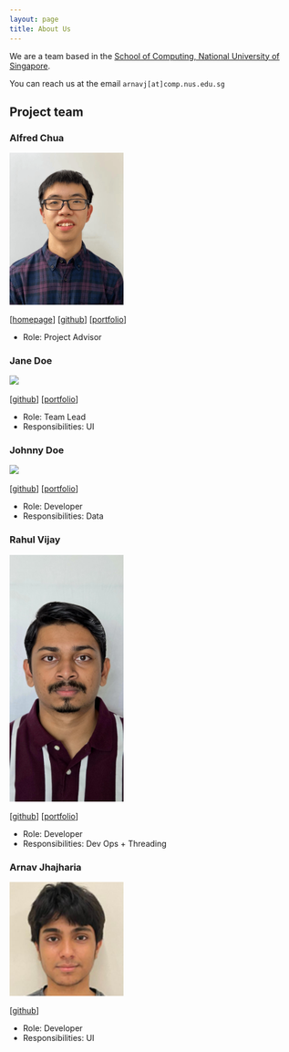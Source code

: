 ```yaml
---
layout: page
title: About Us
---
```


We are a team based in the [School of Computing, National University of Singapore](https://www.comp.nus.edu.sg).

You can reach us at the email `arnavj[at]comp.nus.edu.sg`

## Project team

### Alfred Chua

<img src="images/alfred-chua.png" width="200px">

[[homepage](http://www.comp.nus.edu.sg/~damithch)]
[[github](https://github.com/alfred-chua)]
[[portfolio](team/johndoe.md)]

* Role: Project Advisor

### Jane Doe

<img src="images/johndoe.png" width="200px">

[[github](http://github.com/johndoe)]
[[portfolio](team/johndoe.md)]

* Role: Team Lead
* Responsibilities: UI

### Johnny Doe

<img src="images/johndoe.png" width="200px">

[[github](http://github.com/johndoe)] [[portfolio](team/johndoe.md)]

* Role: Developer
* Responsibilities: Data

### Rahul Vijay

<img src="images/Rahulvira.png" width="200px">

[[github](http://github.com/Rahulvira)]
[[portfolio](team/johndoe.md)]

* Role: Developer
* Responsibilities: Dev Ops + Threading

### Arnav Jhajharia

<img src="images/arnav-jhajharia.png" width="200px">

[[github](http://github.com/Arnav-Jhajharia)]

* Role: Developer
* Responsibilities: UI

